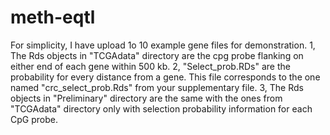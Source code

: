# meth-eqtl
For simplicity, I have upload 1o 10 example gene files for demonstration. 
1, The Rds objects in "TCGAdata" directory are the cpg probe flanking on either end of each gene within 500 kb. 
2, "Select_prob.RDs" are the probability for every distance from a gene. This file corresponds to the one named "crc_select_prob.Rds" from your supplementary file. 
3, The Rds objects in "Preliminary" directory are the same with the ones from "TCGAdata" directory only with selection probability information for each CpG probe.
